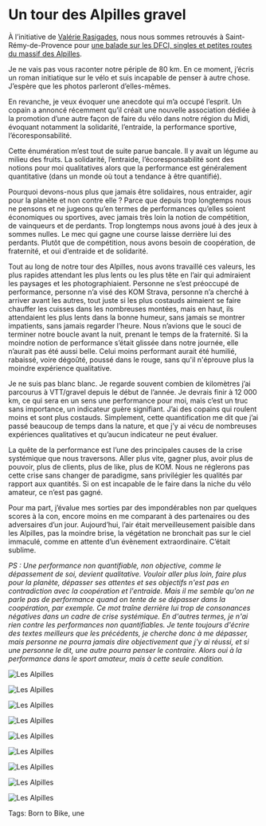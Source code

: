 # Un tour des Alpilles gravel

À l’initiative de [Valérie Rasigades](https://www.facebook.com/groups/412807219648006/), nous nous sommes retrouvés à Saint-Rémy-de-Provence pour [une balade sur les DFCI, singles et petites routes du massif des Alpilles](https://www.openrunner.com/r/13922605).

Je ne vais pas vous raconter notre périple de 80 km. En ce moment, j’écris un roman initiatique sur le vélo et suis incapable de penser à autre chose. J’espère que les photos parleront d’elles-mêmes.

En revanche, je veux évoquer une anecdote qui m’a occupé l’esprit. Un copain a annoncé récemment qu’il créait une nouvelle association dédiée à la promotion d’une autre façon de faire du vélo dans notre région du Midi, évoquant notamment la solidarité, l’entraide, la performance sportive, l’écoresponsabilité.

Cette énumération m’est tout de suite parue bancale. Il y avait un légume au milieu des fruits. La solidarité, l’entraide, l’écoresponsabilité sont des notions pour moi qualitatives alors que la performance est généralement quantitative (dans un monde où tout a tendance à être quantifié).

Pourquoi devons-nous plus que jamais être solidaires, nous entraider, agir pour la planète et non contre elle ? Parce que depuis trop longtemps nous ne pensons et ne jugeons qu’en termes de performances qu’elles soient économiques ou sportives, avec jamais très loin la notion de compétition, de vainqueurs et de perdants. Trop longtemps nous avons joué à des jeux à sommes nulles. Le mec qui gagne une course laisse derrière lui des perdants. Plutôt que de compétition, nous avons besoin de coopération, de fraternité, et oui d’entraide et de solidarité.

Tout au long de notre tour des Alpilles, nous avons travaillé ces valeurs, les plus rapides attendant les plus lents ou les plus tête en l’air qui admiraient les paysages et les photographiaient. Personne ne s’est préoccupé de performance, personne n’a visé des KOM Strava, personne n’a cherché à arriver avant les autres, tout juste si les plus costauds aimaient se faire chauffer les cuisses dans les nombreuses montées, mais en haut, ils attendaient les plus lents dans la bonne humeur, sans jamais se montrer impatients, sans jamais regarder l’heure. Nous n’avions que le souci de terminer notre boucle avant la nuit, prenant le temps de la fraternité. Si la moindre notion de performance s’était glissée dans notre journée, elle n’aurait pas été aussi belle. Celui moins performant aurait été humilié, rabaissé, voire dégoûté, poussé dans le rouge, sans qu'il n'éprouve plus la moindre expérience qualitative.

Je ne suis pas blanc blanc. Je regarde souvent combien de kilomètres j’ai parcourus à VTT/gravel depuis le début de l’année. Je devrais finir à 12 000 km, ce qui sera en un sens une performance pour moi, mais c’est un truc sans importance, un indicateur guère signifiant. J’ai des copains qui roulent moins et sont plus costauds. Simplement, cette quantification me dit que j’ai passé beaucoup de temps dans la nature, et que j’y ai vécu de nombreuses expériences qualitatives et qu’aucun indicateur ne peut évaluer.

La quête de la performance est l’une des principales causes de la crise systémique que nous traversons. Aller plus vite, gagner plus, avoir plus de pouvoir, plus de clients, plus de like, plus de KOM. Nous ne réglerons pas cette crise sans changer de paradigme, sans privilégier les qualités par rapport aux quantités. Si on est incapable de le faire dans la niche du vélo amateur, ce n’est pas gagné.

Pour ma part, j’évalue mes sorties par des impondérables non par quelques scores à la con, encore moins en me comparant à des partenaires ou des adversaires d’un jour. Aujourd’hui, l’air était merveilleusement paisible dans les Alpilles, pas la moindre brise, la végétation ne bronchait pas sur le ciel immaculé, comme en attente d’un évènement extraordinaire. C’était sublime.

*PS : Une performance non quantifiable, non objective, comme le dépassement de soi, devient qualitative. Vouloir aller plus loin, faire plus pour la planète, dépasser ses attentes et ses objectifs n'est pas en contradiction avec la coopération et l'entraide. Mais il me semble qu'on ne parle pas de performance quand on tente de se dépasser dans la coopération, par exemple. Ce mot traîne derrière lui trop de consonances négatives dans un cadre de crise systémique. En d'autres termes, je n'ai rien contre les performances non quantifiables. Je tente toujours d'écrire des textes meilleurs que les précédents, je cherche donc à me dépasser, mais personne ne pourra jamais dire objectivement que j'y ai réussi, et si une personne le dit, une autre pourra penser le contraire. Alors oui à la performance dans le sport amateur, mais à cette seule condition.*

![Les Alpilles](https://tcrouzet.com/images_tc/2021/11/IMG_4014.jpeg)

![Les Alpilles](https://tcrouzet.com/images_tc/2021/11/IMG_4017.jpeg)

![Les Alpilles](https://tcrouzet.com/images_tc/2021/11/IMG_4032.jpeg)

![Les Alpilles](https://tcrouzet.com/images_tc/2021/11/IMG_4040.jpeg)

![Les Alpilles](https://tcrouzet.com/images_tc/2021/11/IMG_4058.jpeg)

![Les Alpilles](https://tcrouzet.com/images_tc/2021/11/IMG_4062.jpeg)

![Les Alpilles](https://tcrouzet.com/images_tc/2021/11/IMG_4068.jpeg)

![Les Alpilles](https://tcrouzet.com/images_tc/2021/11/IMG_4081.jpeg)

![Les Alpilles](https://tcrouzet.com/images_tc/2021/11/IMG_4083.jpeg)



Tags: Born to Bike, une